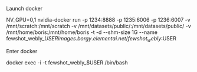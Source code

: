 Launch docker

NV_GPU=0,1 nvidia-docker run -p 1234:8888 -p 1235:6006 -p 1236:6007 -v /mnt/scratch:/mnt/scratch -v /mnt/datasets/public/:/mnt/datasets/public/ -v /mnt/home/boris:/mnt/home/boris -t -d --shm-size 1G --name fewshot_webly_$USER images.borgy.elementai.net/fewshot_webly:$USER 

Enter docker

docker exec -i -t fewshot_webly_$USER /bin/bash
